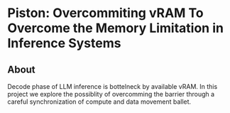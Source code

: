 # Piston: Overcommiting vRAM To Overcome the Memory Limitation in Inference Systems

## About

Decode phase of LLM inference is bottelneck by available vRAM. In this project
we explore the possiblity of overcomming the barrier through a careful
synchronization of compute and data movement ballet.

